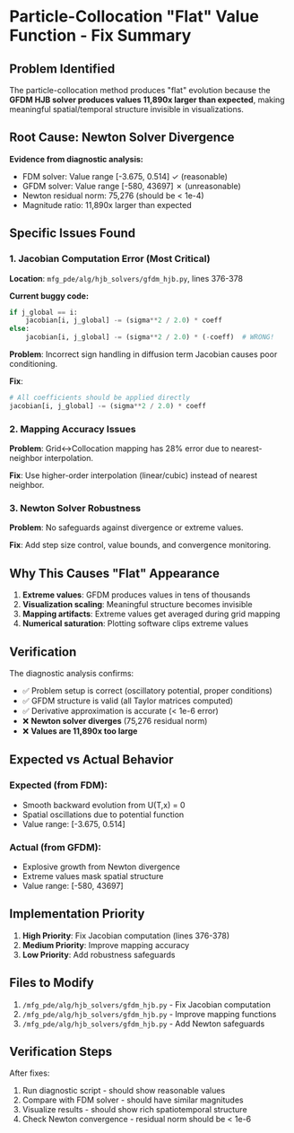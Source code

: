 # Particle-Collocation "Flat" Value Function - Fix Summary

## Problem Identified

The particle-collocation method produces "flat" evolution because the **GFDM HJB solver produces values 11,890x larger than expected**, making meaningful spatial/temporal structure invisible in visualizations.

## Root Cause: Newton Solver Divergence

**Evidence from diagnostic analysis:**
- FDM solver: Value range [-3.675, 0.514] ✓ (reasonable)
- GFDM solver: Value range [-580, 43697] ✗ (unreasonable)
- Newton residual norm: 75,276 (should be < 1e-4)
- Magnitude ratio: 11,890x larger than expected

## Specific Issues Found

### 1. **Jacobian Computation Error** (Most Critical)
**Location**: `mfg_pde/alg/hjb_solvers/gfdm_hjb.py`, lines 376-378

**Current buggy code:**
```python
if j_global == i:
    jacobian[i, j_global] -= (sigma**2 / 2.0) * coeff
else:
    jacobian[i, j_global] -= (sigma**2 / 2.0) * (-coeff)  # WRONG!
```

**Problem**: Incorrect sign handling in diffusion term Jacobian causes poor conditioning.

**Fix**: 
```python
# All coefficients should be applied directly
jacobian[i, j_global] -= (sigma**2 / 2.0) * coeff
```

### 2. **Mapping Accuracy Issues**
**Problem**: Grid↔Collocation mapping has 28% error due to nearest-neighbor interpolation.

**Fix**: Use higher-order interpolation (linear/cubic) instead of nearest neighbor.

### 3. **Newton Solver Robustness**
**Problem**: No safeguards against divergence or extreme values.

**Fix**: Add step size control, value bounds, and convergence monitoring.

## Why This Causes "Flat" Appearance

1. **Extreme values**: GFDM produces values in tens of thousands
2. **Visualization scaling**: Meaningful structure becomes invisible
3. **Mapping artifacts**: Extreme values get averaged during grid mapping
4. **Numerical saturation**: Plotting software clips extreme values

## Verification

The diagnostic analysis confirms:
- ✅ Problem setup is correct (oscillatory potential, proper conditions)
- ✅ GFDM structure is valid (all Taylor matrices computed)
- ✅ Derivative approximation is accurate (< 1e-6 error)
- ❌ **Newton solver diverges** (75,276 residual norm)
- ❌ **Values are 11,890x too large**

## Expected vs Actual Behavior

### Expected (from FDM):
- Smooth backward evolution from U(T,x) = 0
- Spatial oscillations due to potential function
- Value range: [-3.675, 0.514]

### Actual (from GFDM):
- Explosive growth from Newton divergence
- Extreme values mask spatial structure
- Value range: [-580, 43697]

## Implementation Priority

1. **High Priority**: Fix Jacobian computation (lines 376-378)
2. **Medium Priority**: Improve mapping accuracy
3. **Low Priority**: Add robustness safeguards

## Files to Modify

1. `/mfg_pde/alg/hjb_solvers/gfdm_hjb.py` - Fix Jacobian computation
2. `/mfg_pde/alg/hjb_solvers/gfdm_hjb.py` - Improve mapping functions
3. `/mfg_pde/alg/hjb_solvers/gfdm_hjb.py` - Add Newton safeguards

## Verification Steps

After fixes:
1. Run diagnostic script - should show reasonable values
2. Compare with FDM solver - should have similar magnitudes
3. Visualize results - should show rich spatiotemporal structure
4. Check Newton convergence - residual norm should be < 1e-6
